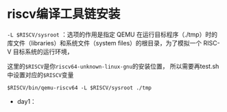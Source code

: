 # riscv编译工具链安装

`-L $RISCV/sysroot` ：选项的作用是指定 QEMU 在运行目标程序（./tmp）时的库文件（libraries）和系统文件（system files）的根目录，为了模拟一个 RISC-V 目标系统的运行环境，

这里的`$RISCV`是你`riscv64-unknown-linux-gnu`的安装位置，
所以需要再test.sh中设置对应的`$RISCV`变量
```shell
$RISCV/bin/qemu-riscv64 -L $RISCV/sysroot ./tmp
```

- day1：
